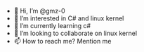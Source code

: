 - 👋 Hi, I’m @gmz-0
- 👀 I’m interested in C# and linux kernel
- 🌱 I’m currently learning c#
- 💞️ I’m looking to collaborate on linux kernel
- 📫 How to reach me?
     Mention me

<!---
gmz-0/gmz-0 is a ✨ special ✨ repository because its `README.md` (this file) appears on your GitHub profile.
You can click the Preview link to take a look at your changes.
--->
